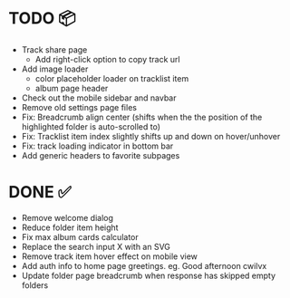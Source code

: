 # TODO 📦
- Track share page
    - Add right-click option to copy track url
- Add image loader
    - color placeholder loader on tracklist item
    - album page header
- Check out the mobile sidebar and navbar
- Remove old settings page files
- Fix: Breadcrumb align center (shifts when the the position of the highlighted folder is auto-scrolled to)
- Fix: Tracklist item index slightly shifts up and down on hover/unhover
- Fix: track loading indicator in bottom bar
- Add generic headers to favorite subpages

# DONE ✅
- Remove welcome dialog
- Reduce folder item height
- Fix max album cards calculator
- Replace the search input X with an SVG
- Remove track item hover effect on mobile view
- Add auth info to home page greetings. eg. Good afternoon cwilvx
- Update folder page breadcrumb when response has skipped empty folders